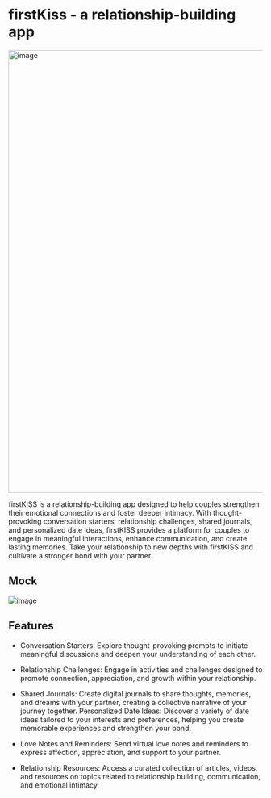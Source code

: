 # firstKiss - a relationship-building app

<img width="878" alt="image" src="https://github.com/leodvincci/FirstKiss/assets/90817505/d3e5bb0c-06f3-4bb7-84a3-67281143a771">

firstKISS is a relationship-building app designed to help couples strengthen their emotional connections and foster deeper intimacy. With thought-provoking conversation starters, relationship challenges, shared journals, and personalized date ideas, firstKISS provides a platform for couples to engage in meaningful interactions, enhance communication, and create lasting memories. Take your relationship to new depths with firstKISS and cultivate a stronger bond with your partner.

## Mock
![image](https://github.com/leodvincci/FirstKiss/assets/90817505/14ca9680-2459-4322-a746-6dc16520a11a)


## Features
- Conversation Starters: Explore thought-provoking prompts to initiate meaningful discussions and deepen your understanding of each other.

- Relationship Challenges: Engage in activities and challenges designed to promote connection, appreciation, and growth within your relationship.

- Shared Journals: Create digital journals to share thoughts, memories, and dreams with your partner, creating a collective narrative of your journey together.
Personalized Date Ideas: Discover a variety of date ideas tailored to your interests and preferences, helping you create memorable experiences and strengthen your bond.

- Love Notes and Reminders: Send virtual love notes and reminders to express affection, appreciation, and support to your partner.

- Relationship Resources: Access a curated collection of articles, videos, and resources on topics related to relationship building, communication, and emotional intimacy.
